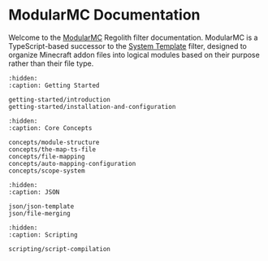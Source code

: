 # ModularMC Documentation

Welcome to the [ModularMC](https://github.com/Nusiq/regolith-filters/tree/master/modular_mc) Regolith filter documentation. ModularMC is a TypeScript-based successor to the [System Template](https://github.com/Nusiq/regolith-filters/tree/master/system_template) filter, designed to organize Minecraft addon files into logical modules based on their purpose rather than their file type.

```{toctree}
:hidden:
:caption: Getting Started

getting-started/introduction
getting-started/installation-and-configuration
```

```{toctree}
:hidden:
:caption: Core Concepts

concepts/module-structure
concepts/the-map-ts-file
concepts/file-mapping
concepts/auto-mapping-configuration
concepts/scope-system
```

```{toctree}
:hidden:
:caption: JSON

json/json-template
json/file-merging
```

```{toctree}
:hidden:
:caption: Scripting

scripting/script-compilation
```